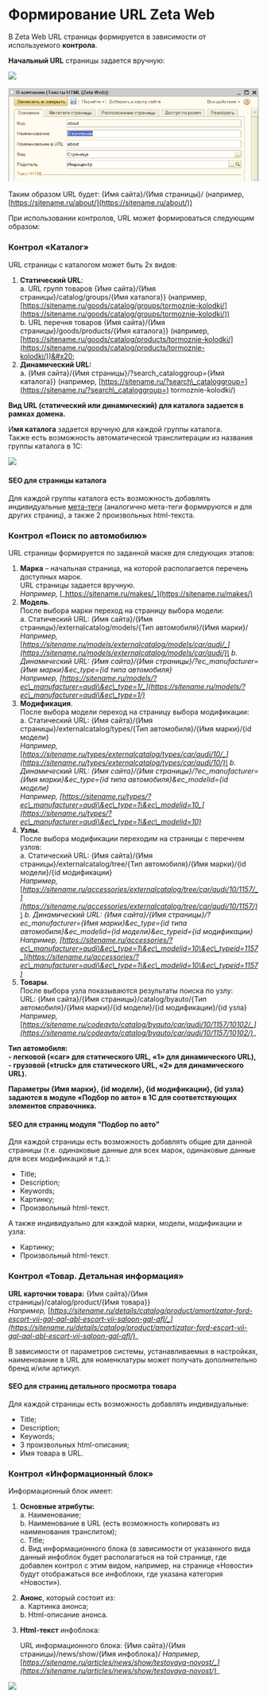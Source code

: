 # Формирование URL Zeta Web

В Zeta Web URL страницы формируется в зависимости от используемого **контрола**.

**Начальный URL** страницы задается вручную:

![](<../../.gitbook/assets/image (392).png>)

![](<../../.gitbook/assets/Image 61.png>)

Таким образом URL будет: {Имя сайта}/{Имя страницы}/ (например, [https://sitename.ru/about/](https://sitename.ru/about/))

При использовании контролов, URL может формироваться следующим образом:

### Контрол «Каталог»

URL страницы с каталогом может быть 2х видов:

1. **Статический URL**: \
   a. URL групп товаров {Имя сайта}/{Имя страницы}/catalog/groups/{Имя каталога\}}  (например, [https://sitename.ru/goods/catalog/groups/tormoznie-kolodki/](https://sitename.ru/goods/catalog/groups/tormoznie-kolodki/))  \
   b. URL перечня товаров {Имя сайта}/{Имя страницы}/goods/products/{Имя каталога\}} (например, [https://sitename.ru/goods/catalog/products/tormoznie-kolodki/](https://sitename.ru/goods/catalog/products/tormoznie-kolodki/))&#x20;
2. **Динамический URL:**  \
   a. {Имя сайта}/{Имя страницы}/?search\_cataloggroup={Имя каталога\}} (например, [https://sitename.ru/?search\_cataloggroup=](https://sitename.ru/?search\_cataloggroup=) tormoznie-kolodki/)&#x20;

**Вид URL (статический или динамический) для каталога задается в рамках домена.**

И**мя каталога** задается вручную для каждой группы каталога.\
Также есть возможность автоматической транслитерации из названия группы каталога в 1С:

![](<../../.gitbook/assets/image (350).png>)

#### SEO для страницы каталога&#x20;

Для каждой группы каталога есть возможность добавлять индивидуальные [мета-теги](nastroika-meta-tegov.md) (аналогично мета-теги формируются и для других страниц), а также 2 произвольных html-текста.

### Контрол «Поиск по автомобилю»

URL страницы формируется по заданной маске для следующих этапов:

1. **Марка** – начальная страница, на которой располагается перечень доступных марок.  \
   URL страницы задается вручную.  \
   _Например,_ [_https://sitename.ru/makes/_](https://sitename.ru/makes/)
2. **Модель**. \
   После выбора марки переход на страницу выбора модели:  \
   a. Статический URL: {Имя сайта}/{Имя страницы}/externalcatalog/models/{Тип автомобиля}/{Имя марки}/  \
   _Например,_ [_https://sitename.ru/models/externalcatalog/models/car/audi/_](https://sitename.ru/models/externalcatalog/models/car/audi/)\
   b. Динамический URL: {Имя сайта}/{Имя страницы}/?ec\_manufacturer={Имя марки}\&ec\_type={id типа автомобиля}  \
   _Например,_ [_https://sitename.ru/models/?ec\_manufacturer=audi\&ec\_type=1/_](https://sitename.ru/models/?ec\_manufacturer=audi\&ec\_type=1/)__
3. **Модификация**. \
   После выбора модели переход на страницу выбора модификации:  \
   a. Статический URL: {Имя сайта}/{Имя страницы}/externalcatalog/types/{Тип автомобиля}/{Имя марки}/{id модели}  \
   _Например,_ [_https://sitename.ru/types/externalcatalog/types/car/audi/10/_](https://sitename.ru/types/externalcatalog/types/car/audi/10/)\
   b. Динамический URL: {Имя сайта}/{Имя страницы}/?ec\_manufacturer={Имя марки}\&ec\_type={id типа автомобиля}\&ec\_modelid={id модели}  \
   _Например,_ [_https://sitename.ru/types/?ec\_manufacturer=audi\&ec\_type=1\&ec\_modelid=10_](https://sitename.ru/types/?ec\_manufacturer=audi\&ec\_type=1\&ec\_modelid=10)__
4. **Узлы**. \
   После выбора модификации переходим на страницы с перечнем узлов:  \
   a. Статический URL: {Имя сайта}/{Имя страницы}/externalcatalog/tree/{Тип автомобиля}/{Имя марки}/{id модели}/{id модификации} \
   _Например,_ [_https://sitename.ru/accessories/externalcatalog/tree/car/audi/10/1157/_](https://sitename.ru/accessories/externalcatalog/tree/car/audi/10/1157/)\
   b. Динамический URL: {Имя сайта}/{Имя страницы}/?ec\_manufacturer={Имя марки}\&ec\_type={id типа автомобиля}\&ec\_modelid={id модели}\&ec\_typeid={id модификации}  \
   _Например,_ [_https://sitename.ru/accessories/?ec\_manufacturer=audi\&ec\_type=1\&ec\_modelid=10\&ec\_typeid=1157_](https://sitename.ru/accessories/?ec\_manufacturer=audi\&ec\_type=1\&ec\_modelid=10\&ec\_typeid=1157)__
5. **Товары**. \
   После выбора узла показываются результаты поиска по узлу:  \
   URL: {Имя сайта}/{Имя страницы}/catalog/byauto/{Тип автомобиля}/{Имя марки}/{id модели}/{id модификации}/{id узла}  \
   _Например,_ [_https://sitename.ru/codeavto/catalog/byauto/car/audi/10/1157/10102/_](https://sitename.ru/codeavto/catalog/byauto/car/audi/10/1157/10102/)__

**Тип автомобиля:** \
**- легковой («car» для статического URL, «1» для динамического URL),** \
**- грузовой («truck» для статического URL, «2» для динамического URL).**

**Параметры {Имя марки}, {id модели}, {id модификации}, {id узла} задаются в модуле «Подбор по авто» в 1С для соответствующих элементов справочника.**

#### SEO для страниц модуля "Подбор по авто"

Для каждой страницы есть возможность добавлять общие для данной страницы (т.е. одинаковые данные для всех марок, одинаковые данные для всех модификаций и т.д.):

* Title;
* Description;
* Keywords;
* Картинку;
* Произвольный html-текст.

А также индивидуально для каждой марки, модели, модификации и узла:

* Картинку;
* Произвольный html-текст.

### Контрол «Товар. Детальная информация»

**URL карточки товара:** {Имя сайта}/{Имя страницы}/catalog/product/{Имя товара\}}\
_Например,_ [_https://sitename.ru/details/catalog/product/amortizator-ford-escort-vii-gal-aal-abl-escort-vii-saloon-gal-afl/_](https://sitename.ru/details/catalog/product/amortizator-ford-escort-vii-gal-aal-abl-escort-vii-saloon-gal-afl/)__

В зависимости от параметров системы, устанавливаемых в настройках, наименование в URL для номенклатуры может получать дополнительно бренд и/или артикул.

#### SEO для страниц детального просмотра товара

Для каждой страницы есть возможность добавлять индивидуальные:

* Title;
* Description;
* Keywords;
* 3 произвольных html-описания;
* Имя товара в URL.

### Контрол «Информационный блок»

Информационный блок имеет:

1. **Основные атрибуты:** \
   a. Наименование;  \
   b. Наименование в URL (есть возможность копировать из наименования транслитом);  \
   c. Title;  \
   d. Вид информационного блока (в зависимости от указанного вида данный инфоблок будет располагаться на той странице, где добавлен контрол с этим видом, например, на странице «Новости» будут отображаться все инфоблоки, где указана категория «Новости»).&#x20;
2. **Анонс**, который состоит из: \
   a. Картинка анонса;  \
   b. Html-описание анонса.
3.  **Html-текст** инфоблока: &#x20;

    URL информационного блока: {Имя сайта}/{Имя страницы}/news/show/{Имя инфоблока}/ _Например,_ [_https://sitename.ru/articles/news/show/testovaya-novost/_](https://sitename.ru/articles/news/show/testovaya-novost/)__

![](<../../.gitbook/assets/image (314).png>)
